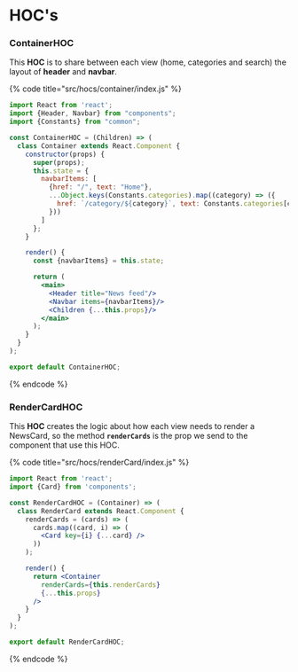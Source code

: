 # HOC's

### ContainerHOC

This **HOC** is to share between each view \(home, categories and search\) the layout of **header** and **navbar**.

{% code title="src/hocs/container/index.js" %}
```jsx
import React from 'react';
import {Header, Navbar} from "components";
import {Constants} from "common";

const ContainerHOC = (Children) => (
  class Container extends React.Component {
    constructor(props) {
      super(props);
      this.state = {
        navbarItems: [
          {href: "/", text: "Home"},
          ...Object.keys(Constants.categories).map((category) => ({
            href: `/category/${category}`, text: Constants.categories[category].label
          }))
        ]
      };
    }

    render() {
      const {navbarItems} = this.state;

      return (
        <main>
          <Header title="News feed"/>
          <Navbar items={navbarItems}/>
          <Children {...this.props}/>
        </main>
      );
    }
  }
);

export default ContainerHOC;
```
{% endcode %}

### RenderCardHOC

This **HOC** creates the logic about how each view needs to render a NewsCard, so the method **`renderCards`** is the prop we send to the component that use this HOC.

{% code title="src/hocs/renderCard/index.js" %}
```jsx
import React from 'react';
import {Card} from 'components';

const RenderCardHOC = (Container) => (
  class RenderCard extends React.Component {
    renderCards = (cards) => (
      cards.map((card, i) => (
        <Card key={i} {...card} />
      ))
    );

    render() {
      return <Container
        renderCards={this.renderCards}
        {...this.props}
      />
    }
  }
);

export default RenderCardHOC;
```
{% endcode %}

